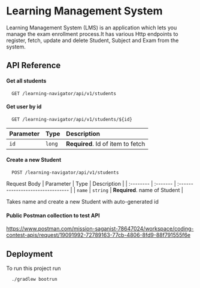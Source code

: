 
# Learning Management System

Learning Management System (LMS) is an application which lets you manage the exam enrollment process.It has various Http endpoints to register, fetch, update and delete Student, Subject and Exam from the system.




## API Reference

#### Get all students

```http
  GET /learning-navigator/api/v1/students
```

#### Get user by id
```http
  GET /learning-navigator/api/v1/students/${id}
```

| Parameter | Type     | Description                       |
| :-------- | :------- | :-------------------------------- |
| `id`      | `long` | **Required**. Id of item to fetch |

#### Create a new Student

```http
  POST /learning-navigator/api/v1/students
```
Request Body
| Parameter | Type     | Description                       |
| :-------- | :------- | :-------------------------------- |
| `name`      | `string` | **Required**. name of Student |


Takes name and create a new Student with auto-generated id
#### Public Postman collection to test API
https://www.postman.com/mission-saganist-78647024/workspace/coding-contest-apis/request/19091992-72789163-77cb-4806-8fd9-88f791555f6e



## Deployment

To run this project run

```bash
  ./gradlew bootrun
```

